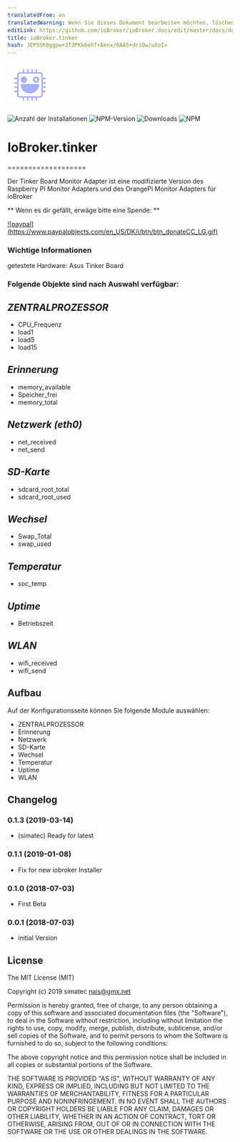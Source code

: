 ```yaml
---
translatedFrom: en
translatedWarning: Wenn Sie dieses Dokument bearbeiten möchten, löschen Sie bitte das Feld "translationsFrom". Andernfalls wird dieses Dokument automatisch erneut übersetzt
editLink: https://github.com/ioBroker/ioBroker.docs/edit/master/docs/de/adapterref/iobroker.tinker/README.md
title: ioBroker.tinker
hash: JEPSSK8ggpw+2f3PKk6ehT+Aenx/6AA5+dciOw/uXoI=
---
```

![Logo](../../../en/adapterref/iobroker.tinker/admin/tinker.png)

![Anzahl der Installationen](http://iobroker.live/badges/tinker-stable.svg)
![NPM-Version](http://img.shields.io/npm/v/iobroker.tinker.svg)
![Downloads](https://img.shields.io/npm/dm/iobroker.tinker.svg)
![NPM](https://nodei.co/npm/iobroker.tinker.png?downloads=true)

# IoBroker.tinker
===================

Der Tinker Board Monitor Adapter ist eine modifizierte Version des Raspberry PI Monitor Adapters und des OrangePi Monitor Adapters für ioBroker

** Wenn es dir gefällt, erwäge bitte eine Spende: **

[![paypal] (https://www.paypalobjects.com/en_US/DK/i/btn/btn_donateCC_LG.gif)](https://www.paypal.com/cgi-bin/webscr?cmd=_s-xclick&hosted_button_id=Q4EEXQ6U96ZTQ&source=url)

### Wichtige Informationen
getestete Hardware: Asus Tinker Board

### Folgende Objekte sind nach Auswahl verfügbar:
## *ZENTRALPROZESSOR*
- CPU_Frequenz
- load1
- load5
- load15

## *Erinnerung*
- memory_available
- Speicher_frei
- memory_total

## *Netzwerk (eth0)*
- net_received
- net_send

## *SD-Karte*
- sdcard_root_total
- sdcard_root_used

## *Wechsel*
- Swap_Total
- swap_used

## *Temperatur*
- soc_temp

## *Uptime*
- Betriebszeit

## *WLAN*
- wifi_received
- wifi_send

## Aufbau
Auf der Konfigurationsseite können Sie folgende Module auswählen:

- ZENTRALPROZESSOR
- Erinnerung
- Netzwerk
- SD-Karte
- Wechsel
- Temperatur
- Uptime
- WLAN

## Changelog

### 0.1.3 (2019-03-14)
* (simatec) Ready for latest

### 0.1.1 (2019-01-08)
* Fix for new iobroker Installer

### 0.1.0 (2018-07-03)
* First Beta

### 0.0.1 (2018-07-03)
* initial Version

## License

The MIT License (MIT)

Copyright (c) 2019 simatec <nais@gmx.net>

Permission is hereby granted, free of charge, to any person obtaining a copy
of this software and associated documentation files (the "Software"), to deal
in the Software without restriction, including without limitation the rights
to use, copy, modify, merge, publish, distribute, sublicense, and/or sell
copies of the Software, and to permit persons to whom the Software is
furnished to do so, subject to the following conditions:

The above copyright notice and this permission notice shall be included in
all copies or substantial portions of the Software.

THE SOFTWARE IS PROVIDED "AS IS", WITHOUT WARRANTY OF ANY KIND, EXPRESS OR
IMPLIED, INCLUDING BUT NOT LIMITED TO THE WARRANTIES OF MERCHANTABILITY,
FITNESS FOR A PARTICULAR PURPOSE AND NONINFRINGEMENT. IN NO EVENT SHALL THE
AUTHORS OR COPYRIGHT HOLDERS BE LIABLE FOR ANY CLAIM, DAMAGES OR OTHER
LIABILITY, WHETHER IN AN ACTION OF CONTRACT, TORT OR OTHERWISE, ARISING FROM,
OUT OF OR IN CONNECTION WITH THE SOFTWARE OR THE USE OR OTHER DEALINGS IN
THE SOFTWARE.